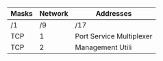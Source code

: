 
| Masks           | Network |Addresses|
|-----------------|--------|---------|
|/1|/9|/17|/25|128| 2      |128|
|TCP     |1    |Port Service Multiplexer|                                                                      |
|TCP     |2    |Management Utili|
